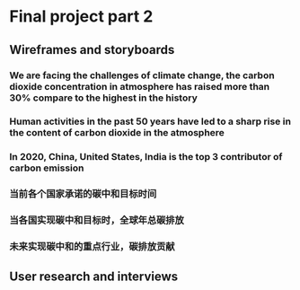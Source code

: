 # Final project part 2

## Wireframes and storyboards

### We are facing the challenges of climate change, the carbon dioxide concentration in atmosphere has raised more than 30% compare to the highest in the history
<div class="flourish-embed flourish-chart" data-src="visualisation/7963584"><script src="https://public.flourish.studio/resources/embed.js"></script></div>


### Human activities in the past 50 years have led to a sharp rise in the content of carbon dioxide in the atmosphere
<div class="flourish-embed flourish-chart" data-src="visualisation/7963283"><script src="https://public.flourish.studio/resources/embed.js"></script></div>

### In 2020, China, United States, India is the top 3 contributor of carbon emission
<div class="flourish-embed flourish-hierarchy" data-src="visualisation/7964027"><script src="https://public.flourish.studio/resources/embed.js"></script></div>


### 当前各个国家承诺的碳中和目标时间


### 当各国实现碳中和目标时，全球年总碳排放


### 未来实现碳中和的重点行业，碳排放贡献



## User research and interviews

